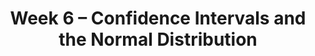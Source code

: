 ---
    title: Week 6 – Confidence Intervals and the Normal Distribution
    weekNumber: 6
    days:
      - date: 2024-11-4
        events:
          - name: LEC 16
            type: lecture
            title: Confidence Intervals, Center, and Spread
            url:
            html:
            podcast:
            readings:
              - name: CIT 13.3-13.4
                url: https://inferentialthinking.com/chapters/13/3/Confidence_Intervals.html
            keywords: interpreting CIs, robust vs. sensitive, center, standard deviation, Chebyshev
          - name: DISC 6
            type: discussion
            title: Sampling, Bootstrapping, and Confidence Intervals
            problems: 
      - date: 2024-11-6
        events:
          - name: LEC 17
            type: lecture
            title: Standardization and the Normal Distribution
            url:
            html:
            podcast:
            readings:
              - name: CIT 14.2-14.3
                url: https://inferentialthinking.com/chapters/14/2/Variability.html
            keywords: Chebyshev, standard units, normal distribution, CDF, inflection points
      - date: 2024-11-7
        events:
          - name: LAB 4
            type: lab
            title: Simulation, Sampling, & Bootstrapping
            url: 
      - date: 2024-11-8
        events:
          - name: LEC 18
            type: lecture
            title: The Central Limit Theorem
            url:
            html:
            podcast:
            readings:
              - name: CIT 14.4-14.5
                url: https://inferentialthinking.com/chapters/14/4/Central_Limit_Theorem.html
            keywords: distribution of the sample mean, square root law, CLT-based CIs
      - date: 2024-11-10
        events:
          - name: HW 4
            type: hw
            title: Simulation, Sampling, Bootstrapping
            url:
---